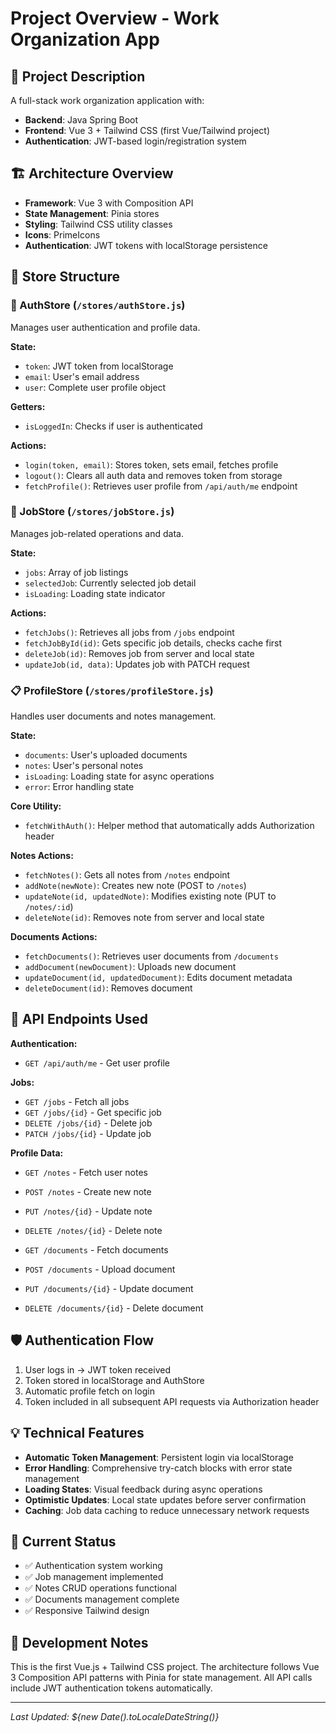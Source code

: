 # Project Overview - Work Organization App

## 🚀 Project Description
A full-stack work organization application with:
- **Backend**: Java Spring Boot
- **Frontend**: Vue 3 + Tailwind CSS (first Vue/Tailwind project)
- **Authentication**: JWT-based login/registration system

## 🏗️ Architecture Overview
- **Framework**: Vue 3 with Composition API
- **State Management**: Pinia stores
- **Styling**: Tailwind CSS utility classes
- **Icons**: PrimeIcons
- **Authentication**: JWT tokens with localStorage persistence

## 📁 Store Structure

### 🔐 AuthStore (`/stores/authStore.js`)
Manages user authentication and profile data.

**State:**
- `token`: JWT token from localStorage
- `email`: User's email address
- `user`: Complete user profile object

**Getters:**
- `isLoggedIn`: Checks if user is authenticated

**Actions:**
- `login(token, email)`: Stores token, sets email, fetches profile
- `logout()`: Clears all auth data and removes token from storage
- `fetchProfile()`: Retrieves user profile from `/api/auth/me` endpoint

### 💼 JobStore (`/stores/jobStore.js`)
Manages job-related operations and data.

**State:**
- `jobs`: Array of job listings
- `selectedJob`: Currently selected job detail
- `isLoading`: Loading state indicator

**Actions:**
- `fetchJobs()`: Retrieves all jobs from `/jobs` endpoint
- `fetchJobById(id)`: Gets specific job details, checks cache first
- `deleteJob(id)`: Removes job from server and local state
- `updateJob(id, data)`: Updates job with PATCH request

### 📋 ProfileStore (`/stores/profileStore.js`)
Handles user documents and notes management.

**State:**
- `documents`: User's uploaded documents
- `notes`: User's personal notes
- `isLoading`: Loading state for async operations
- `error`: Error handling state

**Core Utility:**
- `fetchWithAuth()`: Helper method that automatically adds Authorization header

**Notes Actions:**
- `fetchNotes()`: Gets all notes from `/notes` endpoint
- `addNote(newNote)`: Creates new note (POST to `/notes`)
- `updateNote(id, updatedNote)`: Modifies existing note (PUT to `/notes/:id`)
- `deleteNote(id)`: Removes note from server and local state

**Documents Actions:**
- `fetchDocuments()`: Retrieves user documents from `/documents`
- `addDocument(newDocument)`: Uploads new document
- `updateDocument(id, updatedDocument)`: Edits document metadata
- `deleteDocument(id)`: Removes document

## 🔄 API Endpoints Used

**Authentication:**
- `GET /api/auth/me` - Get user profile

**Jobs:**
- `GET /jobs` - Fetch all jobs
- `GET /jobs/{id}` - Get specific job
- `DELETE /jobs/{id}` - Delete job
- `PATCH /jobs/{id}` - Update job

**Profile Data:**
- `GET /notes` - Fetch user notes
- `POST /notes` - Create new note
- `PUT /notes/{id}` - Update note
- `DELETE /notes/{id}` - Delete note

- `GET /documents` - Fetch documents
- `POST /documents` - Upload document
- `PUT /documents/{id}` - Update document
- `DELETE /documents/{id}` - Delete document

## 🛡️ Authentication Flow
1. User logs in → JWT token received
2. Token stored in localStorage and AuthStore
3. Automatic profile fetch on login
4. Token included in all subsequent API requests via Authorization header

## 💡 Technical Features
- **Automatic Token Management**: Persistent login via localStorage
- **Error Handling**: Comprehensive try-catch blocks with error state management
- **Loading States**: Visual feedback during async operations
- **Optimistic Updates**: Local state updates before server confirmation
- **Caching**: Job data caching to reduce unnecessary network requests

## 🚦 Current Status
- ✅ Authentication system working
- ✅ Job management implemented
- ✅ Notes CRUD operations functional
- ✅ Documents management complete
- ✅ Responsive Tailwind design

## 🔧 Development Notes
This is the first Vue.js + Tailwind CSS project. The architecture follows Vue 3 Composition API patterns with Pinia for state management. All API calls include JWT authentication tokens automatically.

---

*Last Updated: ${new Date().toLocaleDateString()}*
